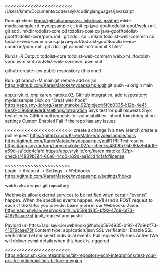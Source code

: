 <<<<<<<<<<<<<<<<<<<<<<<<
/Users/kmm/Documents/code/snyk/codinglanguages/javascript

Run: 
git clone https://github.com/snyk-labs/java-goof.git
mkdir mydepsample
cd mydepsample
git init
cp java-goof/todolist-goof/web.xml .
git add .
mkdir todolist-core
cd todolist-core
cp java-goof/todolist-goof/todolist-core/pom.xml .
git add .
cd ..
mkdir todolist-web-common
cd todolist-web-commmon
cp java-goof/todolist-goof/todolist-web-common/pom.xml .
git add .
git commit -m"commit 3 files"

Run:ls -R
Output:
todolist-core		todolist-web-common	web.xml
./todolist-core:
pom.xml
./todolist-web-common:
pom.xml

github: create new public respository (this one!)

Run:
git branch -M main
git remote add origin https://github.com/KarenMatoke/mydepsample.git
git push -u origin main

app.snyk.io, org: karen.matoke.02, GitHub integration, add respository: mydepsample
click on "Creat web hook"
https://app.snyk.io/org/karen.matoke.02/project/5f0b0335-b12b-4e45-8e40-c1969a66de16/settings/integration
Snyk test for pull requests
Snyk test checks GitHub pull requests for vulnerabilities.
Inherit from Integration settings
Custom
 Enabled
   Fail if the repo has any issues
   
>>>>>>>>>>>>>>>>>>>>>>>>>

<<<<<<<<<<<<<<<<<<<<<<<<
create a change in a new branch
create a pull request
https://github.com/KarenMatoke/mydepsample/pulls
  https://github.com/KarenMatoke/mydepsample/pull/1
    PR Test results:
       https://app.snyk.io/org/karen.matoke.02/pr-checks/4809b794-60a8-44d0-a69d-aa1cdd4cfafd
       https://app.snyk.io/org/karen.matoke.02/pr-checks/4809b794-60a8-44d0-a69d-aa1cdd4cfafd/license
   
>>>>>>>>>>>>>>>>>>>>>>>

<<<<<<<<<<<<<<<<<<<<<<<   
Login -> Account -> Settings -> Webhooks 
https://github.com/KarenMatoke/mydepsample/settings/hooks

webhooks are per git repository

Webhooks allow external services to be notified when certain "events" happen. When the specified events happen, we’ll send a POST request to each of the URLs you provide. Learn more in our Webhooks Guide.
https://api.snyk.io/webhook/github/b5994935-bf92-47d9-bf73-41679caae75f (pull_request and push)

Payload url
https://api.snyk.io/webhook/github/b5994935-bf92-47d9-bf73-41679caae75f
Content type:
application/json
SSL verification: Enable SSL verification
Let me select individual events:
  Pull requests
  Pushes
Active (We will deliver event details when this hook is triggered
>>>>>>>>>>>>>>>>>>>>>>>

<<<<<<<<<<<<<<<<<<<<<<<  
https://docs.snyk.io/integrations/git-repository-scm-integrations/test-your-prs-for-vulnerabilities-before-merging
>>>>>>>>>>>>>>>>>>>>>>>
